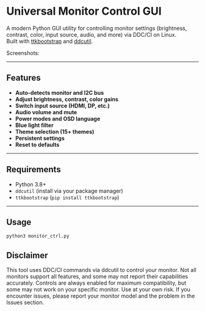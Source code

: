 # Universal Monitor Control GUI

A modern Python GUI utility for controlling monitor settings (brightness, contrast, color, input source, audio, and more) via DDC/CI on Linux.  
Built with [ttkbootstrap](https://ttkbootstrap.readthedocs.io/) and [ddcutil](https://www.ddcutil.com/).

Screenshots:

---

## Features

- **Auto-detects monitor and I2C bus**
- **Adjust brightness, contrast, color gains**
- **Switch input source (HDMI, DP, etc.)**
- **Audio volume and mute**
- **Power modes and OSD language**
- **Blue light filter**
- **Theme selection (15+ themes)**
- **Persistent settings**
- **Reset to defaults**

---

## Requirements

- Python 3.8+
- `ddcutil` (install via your package manager)
- `ttkbootstrap` (`pip install ttkbootstrap`)

---

## Usage

```bash
python3 monitor_ctrl.py
```

## Disclaimer
This tool uses DDC/CI commands via ddcutil to control your monitor.
Not all monitors support all features, and some may not report their capabilities accurately.
Controls are always enabled for maximum compatibility, but some may not work on your specific monitor.
Use at your own risk.
If you encounter issues, please report your monitor model and the problem in the Issues section.

